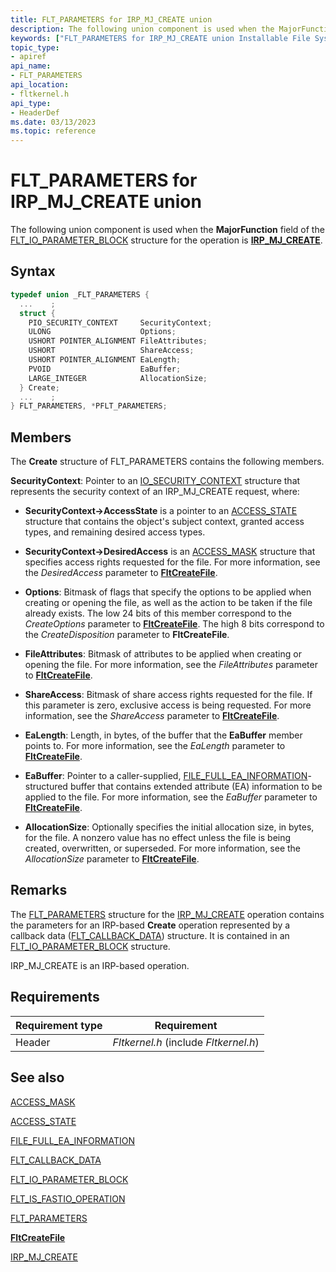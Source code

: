 ```yaml
---
title: FLT_PARAMETERS for IRP_MJ_CREATE union
description: The following union component is used when the MajorFunction field of the FLT_IO_PARAMETER_BLOCK structure for the operation is IRP_MJ_CREATE.
keywords: ["FLT_PARAMETERS for IRP_MJ_CREATE union Installable File System Drivers", "FLT_PARAMETERS union Installable File System Drivers", "PFLT_PARAMETERS union pointer Installable File System Drivers"]
topic_type:
- apiref
api_name:
- FLT_PARAMETERS
api_location:
- fltkernel.h
api_type:
- HeaderDef
ms.date: 03/13/2023
ms.topic: reference
---
```


# FLT_PARAMETERS for IRP_MJ_CREATE union

The following union component is used when the **MajorFunction** field of the [FLT_IO_PARAMETER_BLOCK](/windows-hardware/drivers/ddi/fltkernel/ns-fltkernel-_flt_io_parameter_block) structure for the operation is [**IRP_MJ_CREATE**](irp-mj-create.md).

## Syntax

``` C
typedef union _FLT_PARAMETERS {
  ...    ;
  struct {
    PIO_SECURITY_CONTEXT     SecurityContext;
    ULONG                    Options;
    USHORT POINTER_ALIGNMENT FileAttributes;
    USHORT                   ShareAccess;
    USHORT POINTER_ALIGNMENT EaLength;
    PVOID                    EaBuffer;
    LARGE_INTEGER            AllocationSize;
  } Create;
  ...    ;
} FLT_PARAMETERS, *PFLT_PARAMETERS;
```

## Members

The **Create** structure of FLT_PARAMETERS contains the following members.

**SecurityContext**: Pointer to an [IO_SECURITY_CONTEXT](/windows-hardware/drivers/ddi/content/wdm/ns-wdm-_io_security_context) structure that represents the security context of an IRP_MJ_CREATE request, where:

- **SecurityContext->AccessState** is a pointer to an [ACCESS_STATE](/windows-hardware/drivers/ddi/wdm/ns-wdm-_access_state) structure that contains the object's subject context, granted access types, and remaining desired access types.

- **SecurityContext->DesiredAccess** is an [ACCESS_MASK](../kernel/access-mask.md) structure that specifies access rights requested for the file. For more information, see the *DesiredAccess* parameter to [**FltCreateFile**](/windows-hardware/drivers/ddi/fltkernel/nf-fltkernel-fltcreatefile).

- **Options**: Bitmask of flags that specify the options to be applied when creating or opening the file, as well as the action to be taken if the file already exists. The low 24 bits of this member correspond to the *CreateOptions* parameter to [**FltCreateFile**](/windows-hardware/drivers/ddi/fltkernel/nf-fltkernel-fltcreatefile). The high 8 bits correspond to the *CreateDisposition* parameter to **FltCreateFile**.

- **FileAttributes**: Bitmask of attributes to be applied when creating or opening the file. For more information, see the *FileAttributes* parameter to [**FltCreateFile**](/windows-hardware/drivers/ddi/fltkernel/nf-fltkernel-fltcreatefile).

- **ShareAccess**: Bitmask of share access rights requested for the file. If this parameter is zero, exclusive access is being requested. For more information, see the *ShareAccess* parameter to [**FltCreateFile**](/windows-hardware/drivers/ddi/fltkernel/nf-fltkernel-fltcreatefile).

- **EaLength**: Length, in bytes, of the buffer that the **EaBuffer** member points to. For more information, see the *EaLength* parameter to [**FltCreateFile**](/windows-hardware/drivers/ddi/fltkernel/nf-fltkernel-fltcreatefile).

- **EaBuffer**: Pointer to a caller-supplied, [FILE_FULL_EA_INFORMATION](/windows-hardware/drivers/ddi/wdm/ns-wdm-_file_full_ea_information)-structured buffer that contains extended attribute (EA) information to be applied to the file. For more information, see the *EaBuffer* parameter to [**FltCreateFile**](/windows-hardware/drivers/ddi/fltkernel/nf-fltkernel-fltcreatefile).

- **AllocationSize**: Optionally specifies the initial allocation size, in bytes, for the file. A nonzero value has no effect unless the file is being created, overwritten, or superseded. For more information, see the *AllocationSize* parameter to [**FltCreateFile**](/windows-hardware/drivers/ddi/fltkernel/nf-fltkernel-fltcreatefile).

## Remarks

The [FLT_PARAMETERS](/windows-hardware/drivers/ddi/fltkernel/ns-fltkernel-_flt_parameters) structure for the [IRP_MJ_CREATE](irp-mj-create.md) operation contains the parameters for an IRP-based **Create** operation represented by a callback data ([FLT_CALLBACK_DATA](/windows-hardware/drivers/ddi/fltkernel/ns-fltkernel-_flt_callback_data)) structure. It is contained in an [FLT_IO_PARAMETER_BLOCK](/windows-hardware/drivers/ddi/fltkernel/ns-fltkernel-_flt_io_parameter_block) structure.

IRP_MJ_CREATE is an IRP-based operation.

## Requirements

| Requirement type | Requirement |
| ---------------- | ----------- |
| Header | *Fltkernel.h* (include *Fltkernel.h*) |

## See also

[ACCESS_MASK](../kernel/access-mask.md)

[ACCESS_STATE](/windows-hardware/drivers/ddi/wdm/ns-wdm-_access_state)

[FILE_FULL_EA_INFORMATION](/windows-hardware/drivers/ddi/wdm/ns-wdm-_file_full_ea_information)

[FLT_CALLBACK_DATA](/windows-hardware/drivers/ddi/fltkernel/ns-fltkernel-_flt_callback_data)

[FLT_IO_PARAMETER_BLOCK](/windows-hardware/drivers/ddi/fltkernel/ns-fltkernel-_flt_io_parameter_block)

[FLT_IS_FASTIO_OPERATION](/windows-hardware/drivers/ddi/index)

[FLT_PARAMETERS](/windows-hardware/drivers/ddi/fltkernel/ns-fltkernel-_flt_parameters)

[**FltCreateFile**](/windows-hardware/drivers/ddi/fltkernel/nf-fltkernel-fltcreatefile)

[IRP_MJ_CREATE](irp-mj-create.md)

